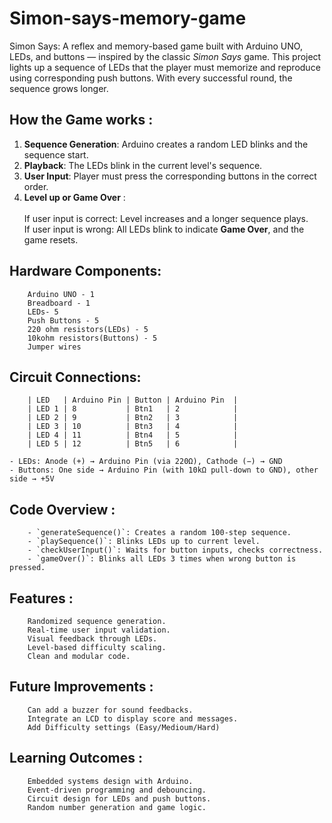 # Simon-says-memory-game
Simon Says: A reflex and memory-based game built with Arduino UNO, LEDs, and buttons — inspired by the classic *Simon Says* game. This project lights up a sequence of LEDs that the player must memorize and reproduce using  corresponding push buttons. With every successful round, the sequence grows longer.
## How the Game works :
1. **Sequence Generation**: Arduino creates a random LED blinks and the sequence start.
2. **Playback**: The LEDs blink in the current level's sequence.
3. **User Input**: Player must press the corresponding buttons in the correct order.
4. **Level up or Game Over** :<br>   
        If user input is correct: Level increases and a longer sequence plays.
   <br>
        If user input is wrong: All LEDs blink to indicate **Game Over**, and the game resets.
## Hardware Components:
        Arduino UNO - 1
        Breadboard - 1
        LEDs- 5
        Push Buttons - 5
        220 ohm resistors(LEDs) - 5
        10kohm resistors(Buttons) - 5
        Jumper wires
## Circuit Connections:
        | LED   | Arduino Pin | Button | Arduino Pin  |
        | LED 1 | 8           | Btn1   | 2            |
        | LED 2 | 9           | Btn2   | 3            |
        | LED 3 | 10          | Btn3   | 4            |
        | LED 4 | 11          | Btn4   | 5            |
        | LED 5 | 12          | Btn5   | 6            |

    - LEDs: Anode (+) → Arduino Pin (via 220Ω), Cathode (−) → GND  
    - Buttons: One side → Arduino Pin (with 10kΩ pull-down to GND), other side → +5V
## Code Overview :
        - `generateSequence()`: Creates a random 100-step sequence.
        - `playSequence()`: Blinks LEDs up to current level.
        - `checkUserInput()`: Waits for button inputs, checks correctness.
        - `gameOver()`: Blinks all LEDs 3 times when wrong button is pressed.
## Features :
        Randomized sequence generation.
        Real-time user input validation.
        Visual feedback through LEDs.
        Level-based difficulty scaling.
        Clean and modular code.
## Future Improvements :
        Can add a buzzer for sound feedbacks.
        Integrate an LCD to display score and messages. 
        Add Difficulty settings (Easy/Medioum/Hard)
## Learning Outcomes :
        Embedded systems design with Arduino.
        Event-driven programming and debouncing.
        Circuit design for LEDs and push buttons.
        Random number generation and game logic.
